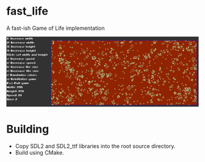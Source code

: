 # fast_life

A fast-ish Game of Life implementation

![Example](./media/example.png)

# Building

- Copy SDL2 and SDL2_ttf libraries into the root source directory. 
- Build using CMake.